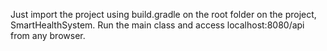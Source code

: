 Just import the project using build.gradle on the root folder on the project, SmartHealthSystem. Run the main class and access localhost:8080/api from any browser.